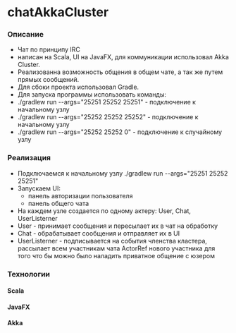 # chatAkkaCluster
### Описание
* Чат по принципу IRC
* написан на Scala, UI на JavaFX, для коммуникации использовал Akka Cluster.
* Реализованна возможность общения в общем чате, а так же путем прямых сообщений.
* Для сбоки проекта использовал Gradle.
* Для запуска программы использовать команды:
* ./gradlew run --args="25251 25252 25251" - подключение к начальному узлу
* ./gradlew run --args="25252 25252 25252" - подключение к начальному узлу
* ./gradlew run --args="25252 25252 0" - подключение к случайному узлу
### Реализация
* Подключаемся к начальному узлу ./gradlew run --args="25251  25252 25251"
* Запускаем UI:
  - панель авторизации пользователя
  - панель общего чата
* На каждем узле создается по одному актеру: User, Chat, UserListerner
* User - принимает сообщения и пересылает их в чат на обработку
* Chat - обрабатывает сообщения и отправляет их в UI
* UserListerner -  подписывается на события членства кластера, рассылает всем участникам
чата ActorRef нового участника для того что бы можно было наладить приватное общение с юзером
### Технологии 
#### Scala
#### JavaFX
#### Akka
